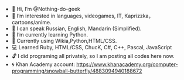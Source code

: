 - 👋 Hi, I’m @Nothing-do-geek
- 👀 I’m interested in languages, videogames, IT, Kaprizzka，cartoons/anime.
- 🎌 I can speak Russian, English, Mandarin (Simplified).
- 🌱 I’m currently learning Python.
- 📖 Currently using Wikia,Python,HTML/CSS.
- 💻 Learned Ruby, HTML/CSS, ChucK, C#, C++, Pascal, JavaScript
- 🔓 I did programing all privately, so I am posting all codes here now.
- 🌀 Khan Academy account: https://www.khanacademy.org/computer-programming/snowball-butterfly/4883094940188672

<!---
Nothing-do-geek/Nothing-do-geek is a ✨ special ✨ repository because its `README.md` (this file) appears on your GitHub profile.
You can click the Preview link to take a look at your changes.
--->

